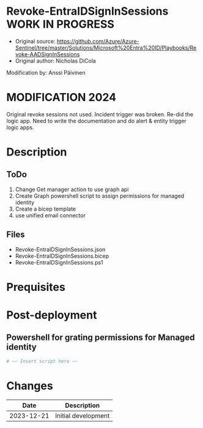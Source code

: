 # Revoke-EntraIDSignInSessions WORK IN PROGRESS
- Original source: https://github.com/Azure/Azure-Sentinel/tree/master/Solutions/Microsoft%20Entra%20ID/Playbooks/Revoke-AADSignInSessions
- Original author: Nicholas DiCola

Modification by: Anssi Päivinen

# MODIFICATION 2024
Original revoke sessions not used. Incident trigger was broken.
Re-did the logic app. Need to write the documentation and do alert & entity trigger logic apps. 


# Description

## ToDo
1. Change Get manager action to use graph api
2. Create Graph powershell script to assign permissions for managed identity
3. Create a bicep template 
4. use unified email connector

## Files
- Revoke-EntraIDSignInSessions.json
- Revoke-EntraIDSignInSessions.bicep
- Revoke-EntraIDSignInSessions.ps1

# Prequisites

# Post-deployment

## Powershell for grating permissions for Managed identity

```powershell
# ~~ Insert script here ~~
```

# Changes
|Date|Description|
|--|--|
|2023-12-21|Initial development|
